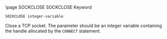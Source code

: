 \page SOCKCLOSE SOCKCLOSE Keyword
```basic
SOCKCLOSE integer-variable
```
Close a TCP socket. The parameter should be an integer variable containing the handle allocated by the `CONNECT` statement.
